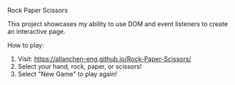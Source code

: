 Rock Paper Scissors

This project showcases my ability to use DOM and event listeners to create an interactive page.

How to play: 
1. Visit: https://allanchen-eng.github.io/Rock-Paper-Scissors/
2. Select your hand, rock, paper, or scissors!
3. Select "New Game" to play again!
